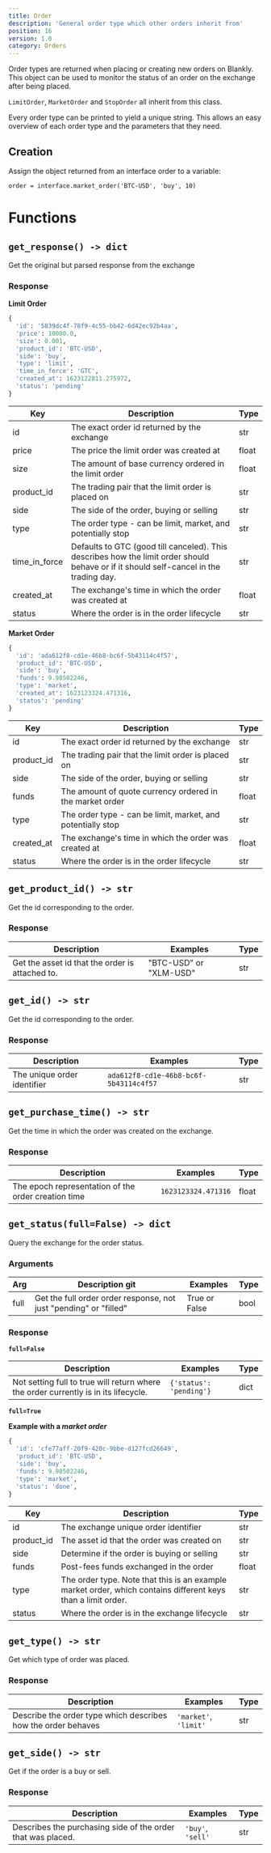 ```yaml
---
title: Order
description: 'General order type which other orders inherit from'
position: 16
version: 1.0
category: Orders
---
```


Order types are returned when placing or creating new orders on Blankly. This object can be used to monitor the status of an order on the exchange after being placed.

`LimitOrder`, `MarketOrder` and `StopOrder` all inherit from this class.

Every order type can be printed to yield a unique string. This allows an easy overview of each order type and the parameters that they need.

## Creation

Assign the object returned from an interface order to a variable:

`order = interface.market_order('BTC-USD', 'buy', 10)`

# Functions

## `get_response() -> dict`

Get the original but parsed response from the exchange

### Response

**Limit Order**

```python
{
  'id': '5839dc4f-78f9-4c55-bb42-6d42ec92b4aa', 
  'price': 10000.0, 
  'size': 0.001, 
  'product_id': 'BTC-USD', 
  'side': 'buy', 
  'type': 'limit', 
  'time_in_force': 'GTC', 
  'created_at': 1623122811.275972, 
  'status': 'pending'
}
```

| Key           | Description                                                  | Type  |
| ------------- | ------------------------------------------------------------ | ----- |
| id            | The exact order id returned by the exchange                  | str   |
| price         | The price the limit order was created at                     | float |
| size          | The amount of base currency ordered in the limit order       | float |
| product_id    | The trading pair that the limit order is placed on           | str   |
| side          | The side of the order, buying or selling                     | str   |
| type          | The order type - can be limit, market, and potentially stop  | str   |
| time_in_force | Defaults to GTC (good till canceled). This describes how the limit order should behave or if it should self-cancel in the trading day. | str   |
| created_at    | The exchange's time in which the order was created at        | float |
| status        | Where the order is in the order lifecycle                    | str   |

**Market Order**

```python
{
  'id': 'ada612f8-cd1e-46b8-bc6f-5b43114c4f57', 
  'product_id': 'BTC-USD', 
  'side': 'buy', 
  'funds': 9.98502246, 
  'type': 'market', 
  'created_at': 1623123324.471316, 
  'status': 'pending'
}
```

| Key        | Description                                                 | Type  |
| ---------- | ----------------------------------------------------------- | ----- |
| id         | The exact order id returned by the exchange                 | str   |
| product_id | The trading pair that the limit order is placed on          | str   |
| side       | The side of the order, buying or selling                    | str   |
| funds      | The amount of quote currency ordered in the market order    | float |
| type       | The order type - can be limit, market, and potentially stop | str   |
| created_at | The exchange's time in which the order was created at       | float |
| status     | Where the order is in the order lifecycle                   | str   |

## `get_product_id() -> str`

Get the id corresponding to the order.

### Response

| Description                                     | Examples               | Type |
| ----------------------------------------------- | ---------------------- | ---- |
| Get the asset id that the order is attached to. | "BTC-USD" or "XLM-USD" | str  |

## `get_id() -> str`

Get the id corresponding to the order.

### Response

| Description                 | Examples                               | Type |
| --------------------------- | -------------------------------------- | ---- |
| The unique order identifier | `ada612f8-cd1e-46b8-bc6f-5b43114c4f57` | str  |

## `get_purchase_time() -> str`

Get the time in which the order was created on the exchange.

### Response

| Description                                         | Examples            | Type  |
| --------------------------------------------------- | ------------------- | ----- |
| The epoch representation of the order creation time | `1623123324.471316` | float |

## `get_status(full=False) -> dict`

Query the exchange for the order status.

### Arguments

| Arg  | Description                         git         | Examples       | Type |
| ---- | ------------------------------------------- | -------------- | ---- |
| full | Get the full order order response, not just "pending" or "filled" | True or False | bool  |

### Response

**`full=False`**

| Description                                                  | Examples                | Type |
| ------------------------------------------------------------ | ----------------------- | ---- |
| Not setting full to true will return where the order currently is in its lifecycle. | `{'status': 'pending'}` | dict |

**`full=True`**

**Example with a *market order***

```python
{
  'id': 'cfe77aff-20f9-420c-9bbe-d127fcd26649', 
  'product_id': 'BTC-USD', 
  'side': 'buy', 
  'funds': 9.98502246, 
  'type': 'market', 
  'status': 'done', 
}

```

| Key        | Description                                                  | Type  |
| ---------- | ------------------------------------------------------------ | ----- |
| id         | The exchange unique order identifier                         | str   |
| product_id | The asset id that the order was created on                   | str   |
| side       | Determine if the order is buying or selling                  | str   |
| funds      | Post-fees funds exchanged in the order                       | float |
| type       | The order type. Note that this is an example market order, which contains different keys than a limit order. | str   |
| status     | Where the order is in the exchange lifecycle                 | str   |

## `get_type() -> str`

Get which type of order was placed.

### Response

| Description                                                  | Examples              | Type |
| ------------------------------------------------------------ | --------------------- | ---- |
| Describe the order type which describes how the order behaves | `'market'`, `'limit'` | str  |

## `get_side() -> str`

Get if the order is a buy or sell.

### Response

| Description                                                 | Examples          | Type |
| ----------------------------------------------------------- | ----------------- | ---- |
| Describes the purchasing side of the order that was placed. | `'buy'`, `'sell'` | str  |

